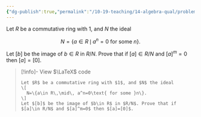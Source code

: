 ```yaml
---
{"dg-publish":true,"permalink":"/10-19-teaching/14-algebra-qual/problem-bank/pool-problems/ring-theory/quotienting-out-nilpotent-elements/","tags":["ring_theory"],"updated":"2025-03-15T15:26:23-07:00"}
---
```


Let $R$ be a commutative ring with $1$, and $N$ the ideal

$$N=\{a\in R\,\mid\, a^n=0\text{ for some }n\}.$$

Let $[b]$ be the image of $b\in R$ in $R/N$. Prove that if $[a]\in R/N$ and $[a]^m=0$ then $[a]=[0]$.

> [!info]- View $\LaTeX$ code
> ```
> Let $R$ be a commutative ring with $1$, and $N$ the ideal
> \[
>	N=\{a\in R\,\mid\, a^n=0\text{ for some }n\}.
> \]
> Let $[b]$ be the image of $b\in R$ in $R/N$. Prove that if $[a]\in R/N$ and $[a]^m=0$ then $[a]=[0]$.
> ```